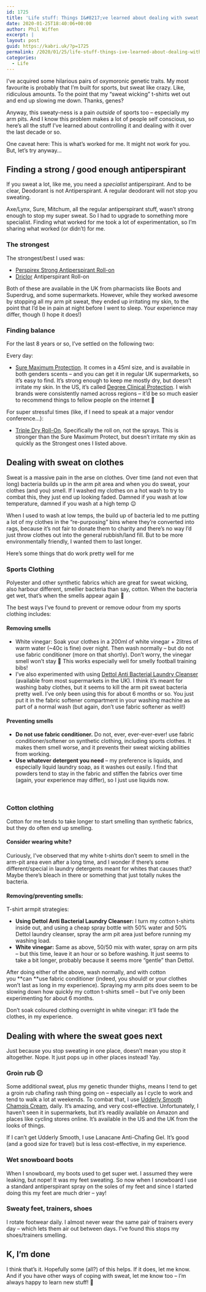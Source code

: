 ```yaml
---
id: 1725
title: 'Life stuff: Things I&#8217;ve learned about dealing with sweat'
date: 2020-01-25T18:40:06+00:00
author: Phil Wiffen
excerpt: |
layout: post
guid: https://kabri.uk/?p=1725
permalink: /2020/01/25/life-stuff-things-ive-learned-about-dealing-with-sweat/
categories:
  - Life
---
```

I&#8217;ve acquired some hilarious pairs of oxymoronic genetic traits. My most favourite is probably that I&#8217;m built for sports, but sweat like crazy. Like, ridiculous amounts. To the point that my &#8220;sweat wicking&#8221; t-shirts wet out and end up slowing me down. Thanks, genes?

Anyway, this sweaty-ness is a pain _outside_ of sports too &#8211; especially my arm pits. And I know this problem makes a lot of people self conscious, so here&#8217;s all the stuff I&#8217;ve learned about controlling it and dealing with it over the last decade or so.

One caveat here: This is what&#8217;s worked for me. It might not work for you. But, let&#8217;s try anyway&#8230;

## Finding a strong / good enough antiperspirant

If you sweat a lot, like me, you need a _specialist_ antiperspirant. And to be clear, Deodorant is not Antiperspirant. A regular deodorant will not stop you sweating.

Axe/Lynx, Sure, Mitchum, all the regular antiperspirant stuff, wasn&#8217;t strong enough to stop my super sweat. So I had to upgrade to something more specialist. Finding what worked for me took a lot of experimentation, so I&#8217;m sharing what worked (or didn&#8217;t) for me.

### The strongest

The strongest/best I used was:

  * [Perspirex Strong Antiperspirant Roll-on](http://www.perspirex.co.uk/)
  * [Driclor](https://en.wikipedia.org/wiki/Driclor) Antiperspirant Roll-on

Both of these are available in the UK from pharmacists like Boots and Superdrug, and some supermarkets. However, while they worked awesome by stopping all my arm pit sweat, they ended up irritating my skin, to the point that I&#8217;d be in pain at night before I went to sleep. Your experience may differ, though (I hope it does!)

### Finding balance

For the last 8 years or so, I&#8217;ve settled on the following two:

Every day:

  * [Sure Maximum Protection](https://www.suredeodorant.co.uk/innovation/maximum-protection.html). It comes in a 45ml size, and is available in both genders scents &#8211; and you can get it in regular UK supermarkets, so it&#8217;s easy to find. It&#8217;s strong enough to keep me mostly dry, but doesn&#8217;t irritate my skin. In the US, it&#8217;s called [Degree Clinical Protection](https://www.degreedeodorant.com/us/en/innovation/clinical-protection.html). I wish brands were consistently named across regions &#8211; it&#8217;d be so much easier to recommend things to fellow people on the internet 🙂

For super stressful times (like, if I need to speak at a major vendor conference&#8230;):

  * [Triple Dry Roll-On](https://www.triple-dry.com/product/anti-perspirant-roll-on-50ml). Specifically the roll on, not the sprays. This is stronger than the Sure Maximum Protect, but doesn&#8217;t irritate my skin as quickly as the Strongest ones I listed above.

## Dealing with sweat on clothes

Sweat is a massive pain in the arse on clothes. Over time (and not even that long) bacteria builds up in the arm pit area and when you do sweat, your clothes (and you) smell. If I washed my clothes on a hot wash to try to combat this, they just end up looking faded. Damned if you wash at low temperature, damned if you wash at a high temp 😉

When I used to wash at low temps, the build up of bacteria led to me putting a lot of my clothes in the &#8220;re-purposing&#8221; bins where they&#8217;re converted into rags, because it&#8217;s not fair to donate them to charity and there&#8217;s no way I&#8217;d just throw clothes out into the general rubbish/land fill. But to be more environmentally friendly, I wanted them to last longer.

Here&#8217;s some things that do work pretty well for me

### Sports Clothing

Polyester and other synthetic fabrics which are great for sweat wicking, also harbour different, smellier bacteria than say, cotton. When the bacteria get wet, that&#8217;s when the smells appear again 🙁

The best ways I&#8217;ve found to prevent or remove odour from my sports clothing includes:

#### Removing smells

  * White vinegar: Soak your clothes in a 200ml of white vinegar + 2litres of warm water (~40c is fine) over night. Then wash normally &#8211; but do not use fabric conditioner (more on that shortly). Don&#8217;t worry, the vinegar smell won&#8217;t stay 🙂 This works especially well for smelly football training bibs!
  * I&#8217;ve also experimented with using [Dettol Anti Bacterial Laundry Cleanser](https://www.dettol.co.uk/products/see-all-products/dettol-antibacterial-laundry-cleanser-fresh-cotton/) (available from most supermarkets in the UK). I think it&#8217;s meant for washing baby clothes, but it seems to kill the arm pit sweat bacteria pretty well. I&#8217;ve only been using this for about 6 months or so. You just put it in the fabric softener compartment in your washing machine as part of a normal wash (but again, don&#8217;t use fabric softener as well!)

#### Preventing smells

  * **Do not use fabric conditioner.** Do not, ever, ever-ever-ever! use fabric conditioner/softener on synthetic clothing, including sports clothes. It makes them smell worse, and it prevents their sweat wicking abilities from working.
  * **Use whatever detergent you need** &#8211; my preference is liquids, and especially liquid laundry soap, as it washes out easily. I find that powders tend to stay in the fabric and stiffen the fabrics over time (again, your experience may differ), so I just use liquids now.

&nbsp;

### Cotton clothing

Cotton for me tends to take longer to start smelling than synthetic fabrics, but they do often end up smelling.

#### Consider wearing white?

Curiously, I&#8217;ve observed that my white t-shirts don&#8217;t seem to smell in the arm-pit area even after a long time, and I wonder if there&#8217;s some different/special in laundry detergents meant for whites that causes that? Maybe there&#8217;s bleach in there or something that just totally nukes the bacteria.

#### Removing/preventing smells:

T-shirt armpit strategies:

  * **Using Dettol Anti Bacterial Laundry Cleanser:** I turn my cotton t-shirts inside out, and using a cheap spray bottle with 50% water and 50% Dettol laundry cleanser, spray the arm pit area just before running my washing load.
  * **White vinegar:** Same as above, 50/50 mix with water, spray on arm pits &#8211; but this time, leave it an hour or so before washing. It just seems to take a bit longer, probably because it seems more &#8220;gentle&#8221; than Dettol.

After doing either of the above, wash normally, and with cotton you **can **use fabric conditioner (indeed, you should! or your clothes won&#8217;t last as long in my experience). Spraying my arm pits does seem to be slowing down how quickly my cotton t-shirts smell &#8211; but I&#8217;ve only been experimenting for about 6 months.

Don&#8217;t soak coloured clothing overnight in white vinegar: it&#8217;ll fade the clothes, in my experience.

## Dealing with where the sweat goes next

Just because you stop sweating in one place, doesn&#8217;t mean you stop it altogether. Nope. It just pops up in other places instead! Yay.

### Groin rub 😐

Some additional sweat, plus my genetic thunder thighs, means I tend to get a groin rub chafing rash thing going on &#8211; especially as I cycle to work and tend to walk a lot at weekends. To combat that, I use [Udderly Smooth Chamois Cream](https://udderlysmooth.co.uk/product/chamois-anti-chaffing-cream-shea-butter/), daily. It&#8217;s amazing, and very cost-effective. Unfortunately, I haven&#8217;t seen it in supermarkets, but it&#8217;s readily available on Amazon and places like cycling stores online. It&#8217;s available in the US and the UK from the looks of things.

If I can&#8217;t get Udderly Smooth, I use Lanacane Anti-Chafing Gel. It&#8217;s good (and a good size for travel) but is less cost-effective, in my experience.

### Wet snowboard boots

When I snowboard, my boots used to get super wet. I assumed they were leaking, but nope! It was my feet sweating. So now when I snowboard I use a standard antiperspirant spray on the soles of my feet and since I started doing this my feet are much drier &#8211; yay!

### Sweaty feet, trainers, shoes

I rotate footwear daily. I almost never wear the same pair of trainers every day &#8211; which lets them air out between days. I&#8217;ve found this stops my shoes/trainers smelling.

## K, I&#8217;m done

I think that&#8217;s it. Hopefully some (all?) of this helps. If it does, let me know. And if you have other ways of coping with sweat, let me know too &#8211; I&#8217;m always happy to learn new stuff! 🙂